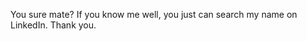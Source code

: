 <html>
<body>
<p> You sure mate? If you know me well, you just can search my name on LinkedIn. Thank you. </p>
</html>
